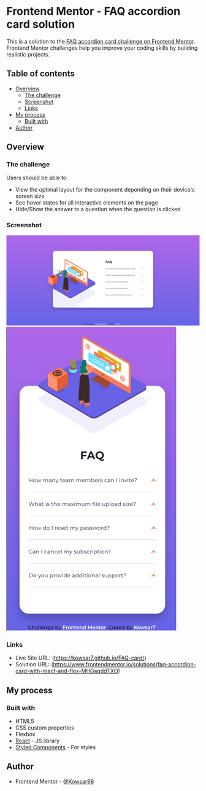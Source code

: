 # Frontend Mentor - FAQ accordion card solution

This is a solution to the [FAQ accordion card challenge on Frontend Mentor](https://www.frontendmentor.io/challenges/faq-accordion-card-XlyjD0Oam). Frontend Mentor challenges help you improve your coding skills by building realistic projects. 

## Table of contents

- [Overview](#overview)
  - [The challenge](#the-challenge)
  - [Screenshot](#screenshot)
  - [Links](#links)
- [My process](#my-process)
  - [Built with](#built-with)
- [Author](#author)

## Overview

### The challenge

Users should be able to:

- View the optimal layout for the component depending on their device's screen size
- See hover states for all interactive elements on the page
- Hide/Show the answer to a question when the question is clicked

### Screenshot

![](./DesktopScreenshot.PNG)
![](./MobileScreenshot.PNG)

### Links

- Live Site URL: (https://kowsar7.github.io/FAQ-card/)
- Solution URL: (https://www.frontendmentor.io/solutions/faq-accordion-card-with-react-and-flex-MHGaqddTXO)

## My process

### Built with

- HTML5
- CSS custom properties
- Flexbox
- [React](https://reactjs.org/) - JS library
- [Styled Components](https://styled-components.com/) - For styles

## Author

- Frontend Mentor - [@Kowsar98](https://www.frontendmentor.io/profile/Kowsar98)